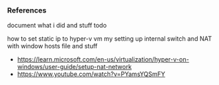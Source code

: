 ### References

document what i did and stuff todo

how to set static ip to hyper-v vm my setting up internal switch and NAT with window hosts file and stuff
- https://learn.microsoft.com/en-us/virtualization/hyper-v-on-windows/user-guide/setup-nat-network
- https://www.youtube.com/watch?v=PYamsYQSmFY
